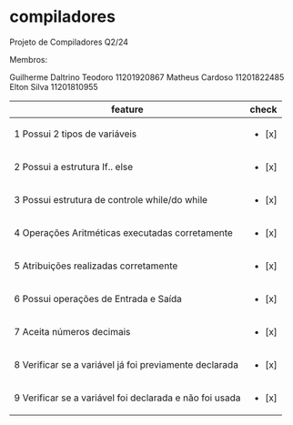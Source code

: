 # compiladores
Projeto de Compiladores Q2/24

Membros:

Guilherme Daltrino Teodoro 11201920867
Matheus Cardoso 11201822485
Elton Silva 11201810955

 feature | check
--------------------|--------------------|
1 Possui 2 tipos de variáveis | <ul><li>[x]
2 Possui a estrutura If.. else |<ul><li>[x]
3 Possui estrutura de controle while/do while |<ul><li>[x]
4 Operações Aritméticas executadas corretamente |<ul><li>[x]
5 Atribuições realizadas corretamente | <ul><li>[x]
6 Possui operações de Entrada e Saída | <ul><li>[x]
7 Aceita números decimais |<ul><li>[x]
8 Verificar se a variável já foi previamente declarada |<ul><li>[x]
9 Verificar se a variável foi declarada e não foi usada |<ul><li>[x]
